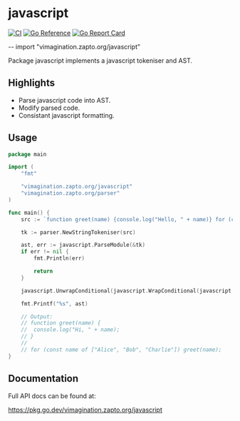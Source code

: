 # javascript

[![CI](https://github.com/MJKWoolnough/javascript/actions/workflows/go-checks.yml/badge.svg)](https://github.com/MJKWoolnough/javascript/actions)
[![Go Reference](https://pkg.go.dev/badge/vimagination.zapto.org/javascript.svg)](https://pkg.go.dev/vimagination.zapto.org/javascript)
[![Go Report Card](https://goreportcard.com/badge/vimagination.zapto.org/javascript)](https://goreportcard.com/report/vimagination.zapto.org/javascript)

--
    import "vimagination.zapto.org/javascript"

Package javascript implements a javascript tokeniser and AST.

## Highlights

 - Parse javascript code into AST.
 - Modify parsed code.
 - Consistant javascript formatting.

## Usage

```go
package main

import (
	"fmt"

	"vimagination.zapto.org/javascript"
	"vimagination.zapto.org/parser"
)

func main() {
	src := `function greet(name) {console.log("Hello, " + name)} for (const name of ["Alice", "Bob", "Charlie"]) greet(name)`

	tk := parser.NewStringTokeniser(src)

	ast, err := javascript.ParseModule(&tk)
	if err != nil {
		fmt.Println(err)

		return
	}

	javascript.UnwrapConditional(javascript.WrapConditional(javascript.UnwrapConditional(javascript.UnwrapConditional(ast.ModuleListItems[0].StatementListItem.Declaration.FunctionDeclaration.FunctionBody.StatementList[0].Statement.ExpressionStatement.Expressions[0].ConditionalExpression).(*javascript.CallExpression).Arguments.ArgumentList[0].AssignmentExpression.ConditionalExpression).(*javascript.AdditiveExpression).AdditiveExpression)).(*javascript.PrimaryExpression).Literal.Data = `"Hi, "`

	fmt.Printf("%s", ast)

	// Output:
	// function greet(name) {
	//	console.log("Hi, " + name);
	// }
	//
	// for (const name of ["Alice", "Bob", "Charlie"]) greet(name);
}
```

## Documentation

Full API docs can be found at:

https://pkg.go.dev/vimagination.zapto.org/javascript
